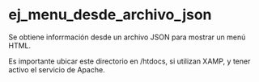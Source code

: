 # ej_menu_desde_archivo_json
Se obtiene inforrmación desde un archivo JSON para mostrar un menú HTML.

Es importante ubicar este directorio en /htdocs, si utilizan XAMP, y tener activo el servicio de Apache.
